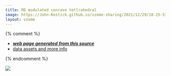 ```yaml
---
title: RD modulated concave tetlrahedral
image: https://John-Kostick.github.io/vzome-sharing/2021/12/29/18-25-57-RD-modulated-concave-tetlrahedral/RD-modulated-concave-tetlrahedral.png
layout: vzome
---
```


{% comment %}
 - [***web page generated from this source***][post]
 - [data assets and more info][github]

[post]: <https://John-Kostick.github.io/vzome-sharing/2021/12/29/RD-modulated-concave-tetlrahedral-18-25-57.html>
[github]: <https://github.com/John-Kostick/vzome-sharing/tree/main/2021/12/29/18-25-57-RD-modulated-concave-tetlrahedral/>
{% endcomment %}

<vzome-viewer style="width: 100%; height: 65vh;"
       src="https://John-Kostick.github.io/vzome-sharing/2021/12/29/18-25-57-RD-modulated-concave-tetlrahedral/RD-modulated-concave-tetlrahedral.vZome" >
  <img src="https://John-Kostick.github.io/vzome-sharing/2021/12/29/18-25-57-RD-modulated-concave-tetlrahedral/RD-modulated-concave-tetlrahedral.png" />
</vzome-viewer>